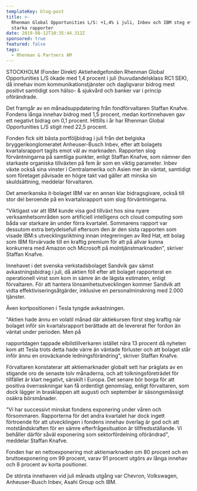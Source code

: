```yaml
---
templateKey: blog-post
title: >-
  Rhenman Global Opportunities L/S: +1,4% i juli, Inbev och IBM steg efter
  starka rapporter
date: 2019-08-12T10:35:44.312Z
sponsored: true
featured: false
tags:
  - Rhenman & Partners AM
---
```

STOCKHOLM (Fonder Direkt) Aktiehedgefonden Rhenman Global Opportunities L/S ökade med 1,4 procent i juli (huvudandelsklass RC1 SEK), då innehav inom kommunikationstjänster och dagligvaror bidrog mest positivt samtidigt som hälso- & sjukvård och banker var i princip oförändrade.



Det framgår av en månadsuppdatering från fondförvaltaren Staffan Knafve. Fondens långa innehav bidrog med 1,5 procent, medan kortinnehaven gav ett negativt bidrag om 0,1 procent. Hittills i år har Rhenman Global Opportunities L/S stigit med 22,5 procent.



Fonden fick sitt bästa portföljbidrag i juli från det belgiska bryggerikonglomeratet Anheuser-Busch Inbev, efter att bolagets kvartalsrapport tagits emot väl av marknaden. Rapporten slog förväntningarna på samtliga punkter, enligt Staffan Knafve, som nämner den starkaste organiska tillväxten på fem år som en viktig parameter. Inbev växte också sina vinster i Centralamerika och Asien mer än väntat, samtidigt som företaget påvisade en högre takt vad gäller att minska sin skuldsättning, meddelar förvaltaren.



Det amerikanska it-bolaget IBM var en annan klar bidragsgivare, också till stor del beroende på en kvartalsrapport som slog förväntningarna.



"Viktigast var att IBM kunde visa god tillväxt hos sina nyare verksamhetsområden som artificiell intelligens och cloud computing som båda var starkare än under förra kvartalet. Sommarens rapport var dessutom extra betydelsefull eftersom den är den sista rapporten som visade IBM:s utvecklingsriktning innan integreringen av Red Hat, ett bolag som IBM förvärvade till en kraftig premium för att på allvar kunna konkurrera med Amazon och Microsoft på molntjänstmarknaden", skriver Staffan Knafve.



Innehavet i det svenska verkstadsbolaget Sandvik gav sämst avkastningsbidrag i juli, då aktien föll efter att bolaget rapporterat en operationell vinst som kom in sämre än de lägsta estimaten, enligt förvaltaren. För att hantera lönsamhetsutvecklingen kommer Sandvik att vidta effektiviseringsåtgärder, inklusive en personalminskning med 2.000 tjänster.



Även kortpositionen i Tesla tyngde avkastningen.



"Aktien hade ännu en volatil månad där aktiekursen först steg kraftig när bolaget inför sin kvartalsrapport berättade att de levererat fler fordon än väntat under perioden. Men på



rapportdagen tappade elbilstillverkaren istället nära 13 procent då nyheten kom att Tesla trots detta hade värre än väntade förluster och att bolaget står inför ännu en oroväckande ledningsförändring", skriver Staffan Knafve.



Förvaltaren konstaterar att aktiemarknader globalt sett har präglats av en stigande oro de senaste tolv månaderna, och att tolkningsföreträdet för tillfället är klart negativt, särskilt i Europa. Det senare bör borga för att positiva överraskningar kan få ordentligt genomslag, enligt förvaltaren, som dock lägger in brasklappen att augusti och september är säsongsmässigt osäkra börsmånader.



"Vi har successivt minskat fondens exponering under våren och försommaren. Rapporterna för det andra kvartalet har dock ingett förtroende för att utvecklingen i fondens innehav överlag är god och att motståndskraften för en sämre efterfrågesituation är tillfredsställande. Vi behåller därför såväl exponering som sektorfördelning oförändrad", meddelar Staffan Knafve.



Fonden har en nettoexponering mot aktiemarknaden om 80 procent och en bruttoexponering om 99 procent, varav 91 procent utgörs av långa innehav och 8 procent av korta positioner.



De största innehaven vid juli månads utgång var Chevron, Volkswagen, Anheuser-Busch Inbev, Asahi Group och IBM.
